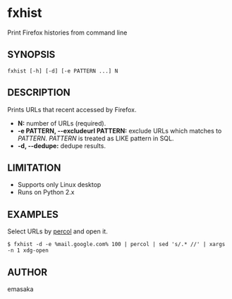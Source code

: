 # fxhist

Print Firefox histories from command line

## SYNOPSIS

    fxhist [-h] [-d] [-e PATTERN ...] N

## DESCRIPTION

Prints URLs that recent accessed by Firefox.

* __N:__ number of URLs (required).
* __-e PATTERN, --excludeurl PATTERN:__ exclude URLs which matches to _PATTERN_.
  _PATTERN_ is treated as LIKE pattern in SQL.
* __-d, --dedupe:__ dedupe results.

## LIMITATION

* Supports only Linux desktop
* Runs on Python 2.x

## EXAMPLES

Select URLs by [percol](https://github.com/mooz/percol) and open it.

    $ fxhist -d -e %mail.google.com% 100 | percol | sed 's/.* //' | xargs -n 1 xdg-open

## AUTHOR

emasaka
